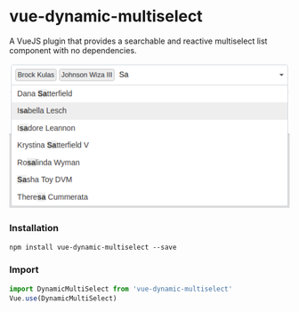 # vue-dynamic-multiselect
A VueJS plugin that provides a searchable and reactive multiselect list component with no dependencies.

![alt text](https://raw.githubusercontent.com/silasmontgomery/vue-dynamic-multiselect/master/src/images/dynamic-multiselect.png "vue-dynamic-multiselect screenshot")

### Installation
```
npm install vue-dynamic-multiselect --save
```

### Import
```javascript
import DynamicMultiSelect from 'vue-dynamic-multiselect'
Vue.use(DynamicMultiSelect)
```
